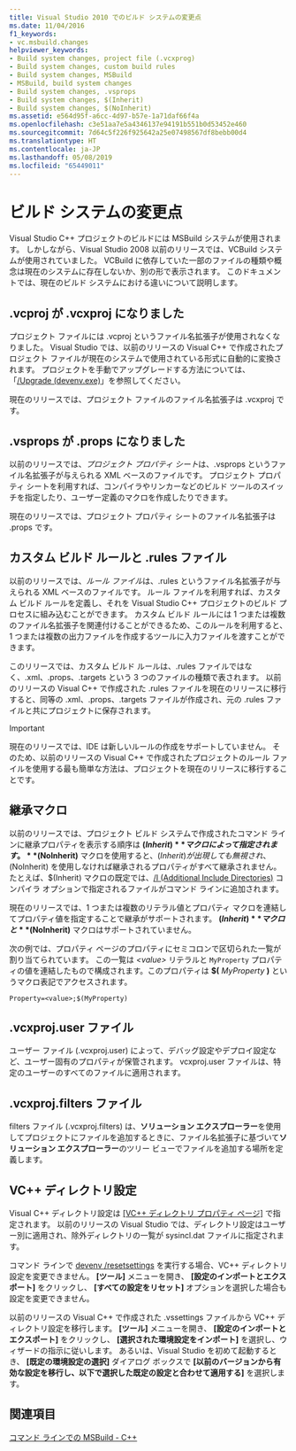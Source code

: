 ```yaml
---
title: Visual Studio 2010 でのビルド システムの変更点
ms.date: 11/04/2016
f1_keywords:
- vc.msbuild.changes
helpviewer_keywords:
- Build system changes, project file (.vcxprog)
- Build system changes, custom build rules
- Build system changes, MSBuild
- MSBuild, build system changes
- Build system changes, .vsprops
- Build system changes, $(Inherit)
- Build system changes, $(NoInherit)
ms.assetid: e564d95f-a6cc-4d97-b57e-1a71daf66f4a
ms.openlocfilehash: c3e51aa7e5a4346137e94191b551b0d53452e460
ms.sourcegitcommit: 7d64c5f226f925642a25e07498567df8bebb00d4
ms.translationtype: HT
ms.contentlocale: ja-JP
ms.lasthandoff: 05/08/2019
ms.locfileid: "65449011"
---
```

# <a name="build-system-changes"></a>ビルド システムの変更点

Visual Studio C++ プロジェクトのビルドには MSBuild システムが使用されます。 しかしながら、Visual Studio 2008 以前のリリースでは、VCBuild システムが使用されていました。 VCBuild に依存していた一部のファイルの種類や概念は現在のシステムに存在しないか、別の形で表示されます。 このドキュメントでは、現在のビルド システムにおける違いについて説明します。

## <a name="vcproj-is-now-vcxproj"></a>.vcproj が .vcxproj になりました

プロジェクト ファイルには .vcproj というファイル名拡張子が使用されなくなりました。 Visual Studio では、以前のリリースの Visual C++ で作成されたプロジェクト ファイルが現在のシステムで使用されている形式に自動的に変換されます。 プロジェクトを手動でアップグレードする方法については、「[/Upgrade (devenv.exe)](/visualstudio/ide/reference/upgrade-devenv-exe)」を参照してください。

現在のリリースでは、プロジェクト ファイルのファイル名拡張子は .vcxproj です。

## <a name="vsprops-is-now-props"></a>.vsprops が .props になりました

以前のリリースでは、*プロジェクト プロパティ シート*は、.vsprops というファイル名拡張子が与えられる XML ベースのファイルです。 プロジェクト プロパティ シートを利用すれば、コンパイラやリンカーなどのビルド ツールのスイッチを指定したり、ユーザー定義のマクロを作成したりできます。

現在のリリースでは、プロジェクト プロパティ シートのファイル名拡張子は .props です。

## <a name="custom-build-rules-and-rules-files"></a>カスタム ビルド ルールと .rules ファイル

以前のリリースでは、*ルール ファイル*は、.rules というファイル名拡張子が与えられる XML ベースのファイルです。 ルール ファイルを利用すれば、カスタム ビルド ルールを定義し、それを Visual Studio C++ プロジェクトのビルド プロセスに組み込むことができます。 カスタム ビルド ルールには 1 つまたは複数のファイル名拡張子を関連付けることができるため、このルールを利用すると、1 つまたは複数の出力ファイルを作成するツールに入力ファイルを渡すことができます。

このリリースでは、カスタム ビルド ルールは、.rules ファイルではなく、.xml、.props、.targets という 3 つのファイルの種類で表されます。 以前のリリースの Visual C++ で作成された .rules ファイルを現在のリリースに移行すると、同等の .xml、.props、.targets ファイルが作成され、元の .rules ファイルと共にプロジェクトに保存されます。

> [!IMPORTANT]
>  現在のリリースでは、IDE は新しいルールの作成をサポートしていません。 そのため、以前のリリースの Visual C++ で作成されたプロジェクトのルール ファイルを使用する最も簡単な方法は、プロジェクトを現在のリリースに移行することです。

## <a name="inheritance-macros"></a>継承マクロ

以前のリリースでは、プロジェクト ビルド システムで作成されたコマンド ラインに継承プロパティを表示する順序は **$(Inherit)** マクロによって指定されます。 **$(NoInherit)** マクロを使用すると、$(Inherit) が出現しても無視され、$(NoInherit) を使用しなければ継承されるプロパティがすべて継承されません。 たとえば、$(Inherit) マクロの既定では、[/I (Additional Include Directories)](../build/reference/i-additional-include-directories.md) コンパイラ オプションで指定されるファイルがコマンド ラインに追加されます。

現在のリリースでは、1 つまたは複数のリテラル値とプロパティ マクロを連結してプロパティ値を指定することで継承がサポートされます。 **$(Inherit)** マクロと **$(NoInherit)** マクロはサポートされていません。

次の例では、プロパティ ページのプロパティにセミコロンで区切られた一覧が割り当てられています。 この一覧は *\<value>* リテラルと `MyProperty` プロパティの値を連結したもので構成されます。このプロパティは **$(** <em>MyProperty</em> **)** というマクロ表記でアクセスされます。

```
Property=<value>;$(MyProperty)
```

## <a name="vcxprojuser-files"></a>.vcxproj.user ファイル

ユーザー ファイル (.vcxproj.user) によって、デバッグ設定やデプロイ設定など、ユーザー固有のプロパティが保管されます。 vcxproj.user ファイルは、特定のユーザーのすべてのファイルに適用されます。

## <a name="vcxprojfilters-file"></a>.vcxproj.filters ファイル

filters ファイル (.vcxproj.filters) は、**ソリューション エクスプローラー**を使用してプロジェクトにファイルを追加するときに、ファイル名拡張子に基づいて**ソリューション エクスプローラー**のツリー ビューでファイルを追加する場所を定義します。

## <a name="vc-directories-settings"></a>VC++ ディレクトリ設定

Visual C++ ディレクトリ設定は [[VC++ ディレクトリ プロパティ ページ]](../ide/vcpp-directories-property-page.md) で指定されます。 以前のリリースの Visual Studio では、ディレクトリ設定はユーザー別に適用され、除外ディレクトリの一覧が sysincl.dat ファイルに指定されます。

コマンド ラインで [devenv /resetsettings](/visualstudio/ide/reference/resetsettings-devenv-exe) を実行する場合、VC++ ディレクトリ設定を変更できません。 **[ツール]** メニューを開き、 **[設定のインポートとエクスポート]** をクリックし、 **[すべての設定をリセット]** オプションを選択した場合も設定を変更できません。

以前のリリースの Visual C++ で作成された .vssettings ファイルから VC++ ディレクトリ設定を移行します。 **[ツール]** メニューを開き、 **[設定のインポートとエクスポート]** をクリックし、 **[選択された環境設定をインポート]** を選択し、ウィザードの指示に従いします。 あるいは、Visual Studio を初めて起動するとき、 **[既定の環境設定の選択]** ダイアログ ボックスで **[以前のバージョンから有効な設定を移行し、以下で選択した既定の設定と合わせて適用する]** を選択します。

## <a name="see-also"></a>関連項目

[コマンド ラインでの MSBuild - C++](../build/msbuild-visual-cpp.md)
